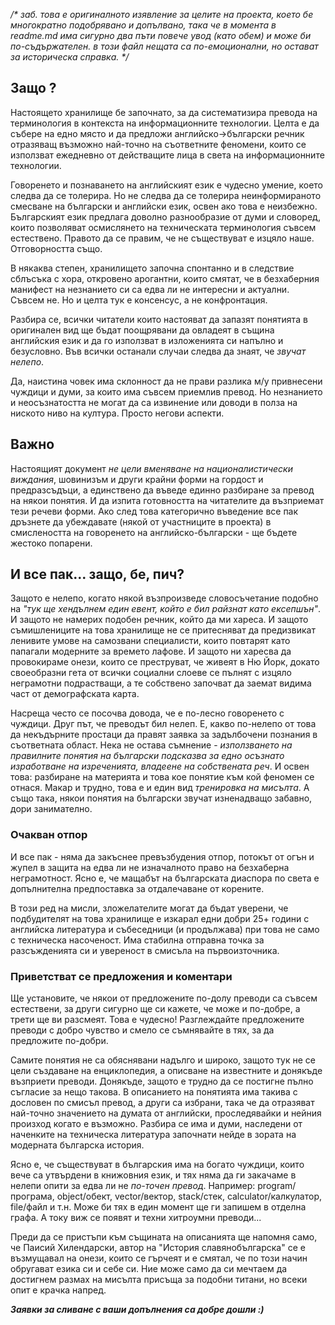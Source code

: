 _/* заб. това е оригиналното изявление за целите на проекта, което бе многократно подобрявано и допълвано, така че в момента в readme.md има сигурно два пъти повече увод (като обем) и може би по-съдържателен. в този файл нещата са по-емоционални, но остават за историческа справка. */_

## Защо ?

Настоящето хранилище бе започнато, за да систематизира превода на терминология в контекста на информационните технологии. Целта е да събере на едно място и да предложи английско->български речник отразяващ възможно най-точно на съответните феномени, които се използват ежедневно от действащите лица в света на информационните технологии.

Говоренето и познаването на английският език е чудесно умение, което следва да се толерира. Но не следва да се толерира неинформираното смесване на български и английски език, освен ако това е неизбежно. Българският език предлага доволно разнообразие от думи и словоред, които позволяват осмислянето на техническата терминология съвсем естествено. Правото да се правим, че не съществуват е изцяло наше. Отговорността също.

В някаква степен, хранилището започна спонтанно и в следствие сблъсъка с хора, откровено арогантни, които смятат, че в безхаберния манифест на незнанието си са едва ли не интересни и актуални. Съвсем не. Но и целта тук е консенсус, а не конфронтация.

Разбира се, всички читатели които настояват да запазят понятията в оригинален вид ще бъдат поощрявани да овладеят в същина английския език и да го използват в изложенията си напълно и безусловно. Във всички останали случаи следва да знаят, че *звучат нелепо*.

Да, наистина човек има склонност да не прави разлика м/у привнесени чуждици и думи, за които има съвсем приемлив превод. Но незнанието и неосъзнатостта не могат да са извинение или доводи в полза на ниското ниво на култура. Просто негови аспекти.

## Важно

Настоящият документ *не цели вменяване на националистически виждания*, шовинизъм и други крайни форми на гордост и предразсъдъци, а единствено да въведе единно разбиране за превод на някои понятия. И да изпита готовността на читателите да възприемат тези речеви форми. Ако след това категорично въведение все пак дръзнете да убеждавате (някой от участниците в проекта) в смислеността на говоренето на английско-български - ще бъдете жестоко попарени.

## И все пак... защо, бе, пич?

Защото е нелепо, когато някой възпроизведе словосъчетание подобно на _"тук ще хендълнем един евент, който е бил райзнат като ексепшън"_. И защото не намерих подобен речник, който да ми хареса. И защото съмишлениците на това хранилище не се притесняват да предизвикат ленивите умове на самозвани специалисти, които повтарят като папагали модерните за времето лафове. И защото ни харесва да провокираме онези, които се преструват, че живеят в Ню Йорк, докато своеобразни гета от всички социални слоеве се пълнят с изцяло неграмотни подрастващи, а те собствено започват да заемат видима част от демографската карта.

Насреща често се посочва довода, че е по-лесно говоренето с чуждици. Друг път, че преводът бил нелеп. Е, какво по-нелепо от това да некъдърните простаци да правят заявка за задълбочени познания в съответната област. Нека не остава съмнение - *използването на правилните понятия на български подсказва за едно осъзнато изработване на изреченията, владеене на собствената реч*. И освен това: разбиране на материята и това кое понятие към кой феномен се отнася. Макар и трудно, това е и един вид *тренировка на мисълта*. А също така, някои понятия на български звучат изненадващо забавно, дори занимателно.

### Очакван отпор

И все пак - няма да закъснее превъзбудения отпор, потокът от огън и жупел в защита на едва ли не изначалното право на безхаберна неграмотност. Ясно е, че мащабът на българската диаспора по света е допълнителна предпоставка за отдалечаване от корените. 

В този ред на мисли, зложелателите могат да бъдат уверени, че подбудителят на това хранилище е изкарал едни добри 25+ години с английска литература и събеседници (и продължава) при това не само с техническа насоченост. Има стабилна отправна точка за разсъжденията си и увереност в смисъла на първоизточника.

### Приветстват се предложения и коментари

Ще установите, че някои от предложените по-долу преводи са съвсем естествени, за други сигурно ще си кажете, че може и по-добре, а трети ще ви разсмеят. Това е чудесно! Разглеждайте предложените преводи с добро чувство и смело се съмнявайте в тях, за да предложите по-добри.

Самите понятия не са обяснявани надълго и широко, защото тук не се цели създаване на енциклопедия, а описване на известните и донякъде възприети преводи. Донякъде, защото е трудно да се постигне пълно съгласие за нещо такова. В описанието на понятията има такива с дословен по смисъл превод, а други са избрани, така че да отразяват най-точно значението на думата от английски, проследявайки и нейния произход когато е възможно. Разбира се има и думи, наследени от наченките на техническа литература започнати нейде в зората на модерната българска история.

Ясно е, че съществуват в българския има на богато чуждици, които вече са утвърдени в книжовния език, и тях няма да ги закачаме в нелепи опити за едва ли не _по-точен превод_. Например:  program/програма, object/обект, vector/вектор, stack/стек, calculator/калкулатор, file/файл и т.н. Може би тях в един момент ще ги запишем в отделна графа. А току виж се появят и техни хитроумни преводи...

Преди да се пристъпи към същината на описанията ще напомня само, че Паисий Хилендарски, автор на "История славянобългарска" се е възмущавал на онези, които се гърчеят и е смятал, че по този начин обругават езика си и себе си. Ние може само да си мечтаем да достигнем размах на мисълта присъща за подобни титани, но всеки опит е крачка напред.

***Заявки за сливане с ваши допълнения са добре дошли :)***

